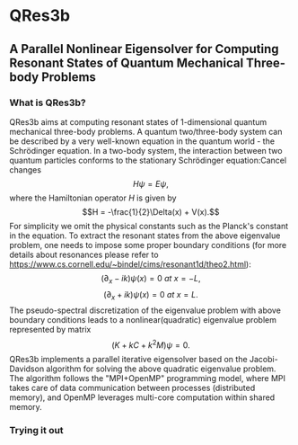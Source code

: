 # QRes3b 
## A Parallel Nonlinear Eigensolver for Computing Resonant States of Quantum Mechanical Three-body Problems
### What is QRes3b?
QRes3b aims at computing resonant states of 1-dimensional quantum mechanical three-body problems. A quantum two/three-body system can be described by a very well-known equation in the quantum world - the Schrödinger equation. In a two-body system, the interaction between two quantum particles conforms to the stationary Schrödinger equation:Cancel changes
$$H\psi=E\psi,$$
where the Hamiltonian operator $H$ is given by 
$$H = -\frac{1}{2}\Delta(x) + V(x).$$
For simplicity we omit the physical constants such as the Planck's constant in the equation. To extract the resonant states from the above eigenvalue problem, one needs to impose some proper boundary conditions (for more details about resonances please refer to https://www.cs.cornell.edu/~bindel/cims/resonant1d/theo2.html):  
$$(\partial_x-ik)\psi(x)=0 \ at \ x=-L,$$ 
$$(\partial_x+ik)\psi(x)=0 \ at \ x=L.$$
The pseudo-spectral discretization of the eigenvalue problem with above boundary conditions leads to a nonlinear(quadratic) eigenvalue problem represented by matrix
$$(K+kC+k^2M)\psi=0.$$
QRes3b implements a parallel iterative eigensolver based on the Jacobi-Davidson algorithm for solving the above quadratic eigenvalue problem. The algorithm follows the "MPI+OpenMP" programming model, where MPI takes care of data communication between processes (distributed memory), and OpenMP leverages multi-core computation within shared memory.

### Trying it out
